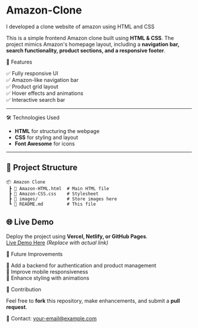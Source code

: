 # Amazon-Clone
I developed a clone website of amazon using HTML and CSS


This is a simple frontend Amazon clone built using **HTML & CSS**. The project mimics Amazon's homepage layout, including a **navigation bar, search functionality, product sections, and a responsive footer**.

🚀 Features  

✅ Fully responsive UI  
✅ Amazon-like navigation bar  
✅ Product grid layout  
✅ Hover effects and animations  
✅ Interactive search bar  

---

🛠️ Technologies Used  

- **HTML** for structuring the webpage  
- **CSS** for styling and layout  
- **Font Awesome** for icons  

---

## 📂 Project Structure  

```
📦 Amazon Clone  
 ┣ 📜 Amazon-HTML.html  # Main HTML file  
 ┣ 📜 Amazon-CSS.css    # Stylesheet  
 ┣ 📜 images/           # Store images here  
 ┗ 📜 README.md         # This file  
```


## 🌐 Live Demo  

Deploy the project using **Vercel, Netlify, or GitHub Pages**.  
[Live Demo Here](https://your-live-demo-link.com) *(Replace with actual link)*



📌 Future Improvements  

🔹 Add a backend for authentication and product management  
🔹 Improve mobile responsiveness  
🔹 Enhance styling with animations  



🙌 Contribution  

Feel free to **fork** this repository, make enhancements, and submit a **pull request**.  

📧 Contact: your-email@example.com  
